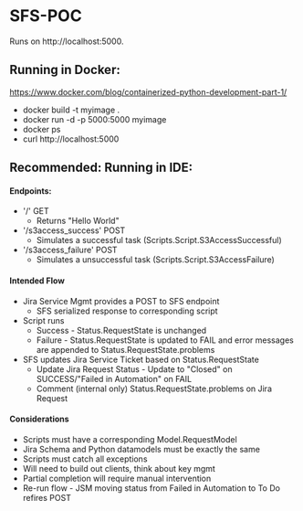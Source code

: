 # SFS-POC

Runs on http://localhost:5000.

## Running in Docker:
https://www.docker.com/blog/containerized-python-development-part-1/
* docker build -t myimage .
* docker run -d -p 5000:5000 myimage
* docker ps
* curl http://localhost:5000

## Recommended: Running in IDE:

#### Endpoints:
* '/' GET
  * Returns "Hello World"
* '/s3access_success' POST
  * Simulates a successful task (Scripts.Script.S3AccessSuccessful)
* '/s3access_failure' POST
  * Simulates a unsuccessful task (Scripts.Script.S3AccessFailure)
 
#### Intended Flow
* Jira Service Mgmt provides a POST to SFS endpoint
  * SFS serialized response to corresponding script
* Script runs
  * Success - Status.RequestState is unchanged
  * Failure - Status.RequestState is updated to FAIL and error messages are appended to Status.RequestState.problems
* SFS updates Jira Service Ticket based on Status.RequestState
  * Update Jira Request Status - Update to "Closed" on SUCCESS/"Failed in Automation" on FAIL
  * Comment (internal only) Status.RequestState.problems on Jira Request
  
#### Considerations
* Scripts must have a corresponding Model.RequestModel
* Jira Schema and Python datamodels must be exactly the same
* Scripts must catch all exceptions
* Will need to build out clients, think about key mgmt
* Partial completion will require manual intervention
* Re-run flow - JSM moving status from Failed in Automation to To Do refires POST
  
  
